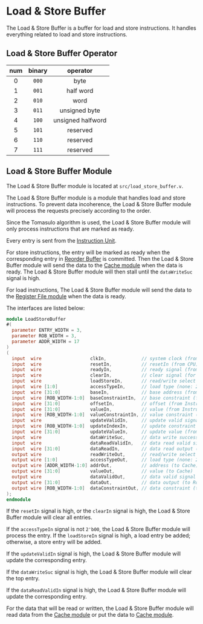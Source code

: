 # Load & Store Buffer

The Load & Store Buffer is a buffer for load and store instructions. It
handles everything related to load and store instructions.

## Load & Store Buffer Operator
| num | binary |     operator      |
|:---:|:------:|:-----------------:|
|  0  | `000`  |       byte        |
|  1  | `001`  |     half word     |
|  2  | `010`  |       word        |
|  3  | `011`  |   unsigned byte   |
|  4  | `100`  | unsigned halfword |
|  5  | `101`  |     reserved      |
|  6  | `110`  |     reserved      |
|  7  | `111`  |     reserved      |

## Load & Store Buffer Module

The Load & Store Buffer module is located at `src/load_store_buffer.v`.

The Load & Store Buffer module is a module that handles load and store
instructions. To prevent data incoherence, the Load & Store Buffer module
will process the requests precisely according to the order.

Since the Tomasulo algorithm is used, the Load & Store Buffer module will
only process instructions that are marked as ready.

Every entry is sent from the [Instruction Unit](instruction_unit.md).

For store instructions, the entry will be marked as ready when the
corresponding entry in [Reorder Buffer](reorder_buffer.md) is committed.
Then the Load & Store Buffer module will send the data to the
[Cache module](cache.md) when the data is ready. The Load & Store Buffer
module will then stall until the `dataWriteSuc` signal is high.

For load instructions, The Load & Store Buffer module will send the data
to the [Register File module](register_file.md) when the data is ready.

The interfaces are listed below:
```verilog
module LoadStoreBuffer
#(
  parameter ENTRY_WIDTH = 3,
  parameter ROB_WIDTH = 3,
  parameter ADDR_WIDTH = 17
)
(
  input  wire                  clkIn,             // system clock (from CPU)
  input  wire                  resetIn,           // resetIn (from CPU)
  input  wire                  readyIn,           // ready signal (from CPU)  
  input  wire                  clearIn,           // clear signal (for wrong branch prediction)
  input  wire                  loadStoreIn,       // read/write select (load: 1, store: 0)
  input  wire [1:0]            accessTypeIn,      // load type (none: 2'b00, byte: 2'b01, half word: 2'b10, word: 2'b11)
  input  wire [31:0]           baseIn,            // base address (from Instruction Unit)
  input  wire [ROB_WIDTH-1:0]  baseConstraintIn,  // base constraint (from Instruction Unit)
  input  wire [31:0]           offsetIn,          // offset (from Instruction Unit)
  input  wire [31:0]           valueIn,           // value (from Instruction Unit)
  input  wire [ROB_WIDTH-1:0]  valueConstraintIn, // value constraint (from Instruction Unit)
  input  wire                  updateValidIn,     // update valid signal (from Reorder Buffer)
  input  wire [ROB_WIDTH-1:0]  updateIndexIn,     // update constraint (from Reorder Buffer)
  input  wire [31:0]           updateValueIn,     // update value (from Reorder Buffer)
  input  wire                  dataWriteSuc,      // data write success signal (from Cache)
  input  wire                  dataReadValidIn,   // data read valid signal (from Cache)
  input  wire [31:0]           dataReadIn,        // data read output (from Cache)
  output wire                  readWriteOut,      // read/write select (read: 1, write: 0)
  output wire [1:0]            accessTypeOut,     // load type (none: 2'b00, byte: 2'b01, half word: 2'b10, word: 2'b11)
  output wire [ADDR_WIDTH-1:0] addrOut,           // address (to Cache)
  output wire [31:0]           valueOut,          // value (to Cache)
  output wire                  dataValidOut,      // data valid signal (to RoB)
  output wire [31:0]           dataOut,           // data output (to RoB)
  output wire [ROB_WIDTH-1:0]  dataConstraintOut, // data constraint (to RoB)
);
endmodule
```

If the `resetIn` signal is high, or the `clearIn` signal is high, the
Load & Store Buffer module will clear all entries.

If the `accessTypeIn` signal is not `2'b00`, the Load & Store Buffer module
will process the entry. If the `loadStoreIn` signal is high, a load entry
be added; otherwise, a store entry will be added.

If the `updateValidIn` signal is high, the Load & Store Buffer module will
update the corresponding entry.

If the `dataWriteSuc` signal is high, the Load & Store Buffer module will
clear the top entry.

If the `dataReadValidIn` signal is high, the Load & Store Buffer module
will update the corresponding entry.

For the data that will be read or written, the Load & Store Buffer module
will read data from the [Cache module](cache.md) or put the data to
[Cache module](cache.md).
